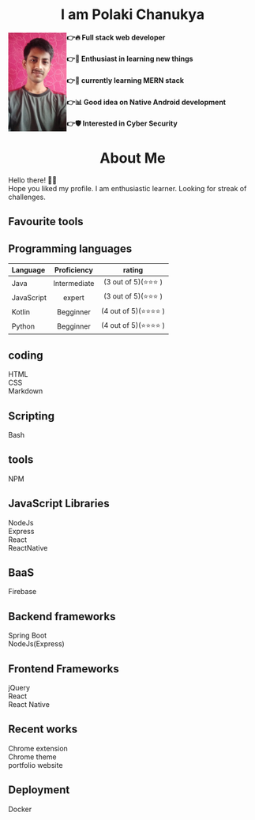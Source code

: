 <h1 align="center"> I am Polaki Chanukya</h1> 
<div height="500px">
    <div align="left" width="50%">
        <img align="left"  src=".\Mypicmile.jpg" height="200px" alt="chanukya looking cool">
    </div>
    <div align="right" width="50%">
        <div align="left" width="50%">

 #### 👉🔥 Full stack web developer 
 #### 👉📘 Enthusiast in learning new things
 #### 👉📖 currently learning MERN stack
 #### 👉📊 Good idea on Native Android development
 #### 👉🛡️ Interested in Cyber Security
 </div>
 </div>
 </div>
<h1 align="center"> About Me</h1> 

Hello there! 🙋‍♂️ <br>
Hope you liked my profile. I am enthusiastic learner. Looking for streak of challenges. <br>

## Favourite tools

## Programming languages
| Language | Proficiency| rating |
| :---      | :-----: | :-----:|
|Java |Intermediate | (3 out of 5)(⭐⭐⭐  ) |
|JavaScript |expert | (3 out of 5)(⭐⭐⭐  ) |
|Kotlin | Begginner | (4 out of 5)(⭐⭐⭐⭐  ) |
|Python | Begginner | (4 out of 5)(⭐⭐⭐⭐  ) |


## coding 
HTML<br>
CSS<br>
Markdown<br>

## Scripting
Bash<br>

## tools
NPM<br>

## JavaScript Libraries
NodeJs<br>
Express<br>
React<br>
ReactNative<br>

## BaaS
Firebase

## Backend frameworks
Spring Boot<br>
NodeJs(Express)

## Frontend Frameworks
jQuery<br>
React<br>
React Native<br>

## Recent works
Chrome extension<br>
Chrome theme<br>
portfolio website

## Deployment
Docker
